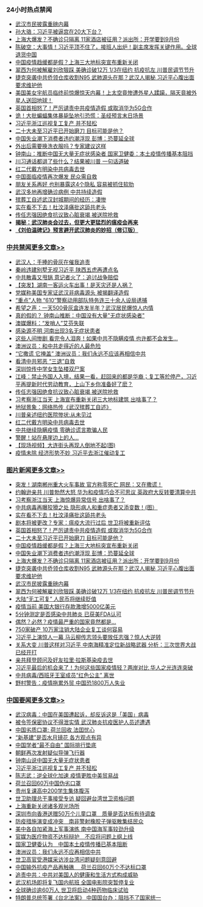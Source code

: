 <div class="catlist">
<h3>24小时热点禁闻</h3>
<ul>
<li><a href="https://github.com/fqnews/bnews/blob/master/topimagenews/20200329/1302773.md">武汉市民披露重磅内幕</a></li>
<li><a href="https://github.com/fqnews/bnews/blob/master/ssgc/20200329/1302761.md">孙大骆：习近平被逼宫在20大下台？</a></li>
<li><a href="https://github.com/fqnews/bnews/blob/master/topimagenews/20200330/1302804.md">上海大爆发？不确诊只隔离 11家酒店被征用？派出所：开学要到9月份</a></li>
<li><a href="https://github.com/fqnews/bnews/blob/master/cbnews/20200330/1302896.md">陈破空：大事情！习近平顶不住了，接班人出炉！副主席发挥关键作用。全球退货中国 </a></li>
<li><a href="https://github.com/fqnews/bnews/blob/master/topimagenews/20200330/1302911.md">中国疫情趋缓都是假？上海三大地标突宣布重新关闭</a></li>
<li><a href="https://github.com/fqnews/bnews/blob/master/topimagenews/20200329/1302695.md">翠西为何被解雇刘欣狠踩 美确诊破12万 1/3在纽约 抗疫抗左 川普民调节节升</a></li>
<li><a href="https://github.com/fqnews/bnews/blob/master/topimagenews/20200329/1302796.md">捷克突袭中共侨领仓库收割N95 武肺源头在那？武汉人揭秘 习近平心腹出面要求维护他</a></li>
<li><a href="https://github.com/fqnews/bnews/blob/master/funmedia/20200330/1302898.md">美国美女宇航员临终前惊爆惊天内幕！上太空竟惨遭外星人蹂躏，隔天竟被外星人送回地球！</a></li>
<li><a href="https://github.com/fqnews/bnews/blob/master/topimagenews/20200330/1303155.md">英国首相怒了！严厉谴责中共疫情造假 或取消华为5G合作</a></li>
<li><a href="https://github.com/fqnews/bnews/blob/master/cnnews/20200330/1302868.md">诡！大批蝙蝠集体暴毙坠地引恐慌：圣经预言末日场景</a></li>
<li><a href="https://github.com/fqnews/bnews/blob/master/headline/20200330/1302824.md">习近平浙江巡视复工复产 并不轻松</a></li>
<li><a href="https://github.com/fqnews/bnews/blob/master/topimagenews/20200330/1302991.md">二十大未至习近平已开始磨刀 目标可能是他？</a></li>
<li><a href="https://github.com/fqnews/bnews/blob/master/topimagenews/20200330/1302854.md">中国失业潮下消费者违约潮浮现 彭博：恐蔓延全球</a></li>
<li><a href="https://github.com/fqnews/bnews/blob/master/cnnews/20200329/1302713.md">外出后需要换洗衣服吗？专家建议这样</a></li>
<li><a href="https://github.com/fqnews/bnews/blob/master/cbnews/20200329/1302733.md">钟南山：推断中国无大量无症状感染者 国家卫健委：本土疫情传播基本阻挡</a></li>
<li><a href="https://github.com/fqnews/bnews/blob/master/cnnews/20200330/1303006.md">川习通话都讲了些什么？结果被川普 一句话道破</a></li>
<li><a href="https://github.com/fqnews/bnews/blob/master/cbnews/20200330/1303156.md">红二代戴方明染中共病毒去世</a></li>
<li><a href="https://github.com/fqnews/bnews/blob/master/ssgc/20200329/1302787.md">中国面临疫情再次爆发 民众需自救</a></li>
<li><a href="https://github.com/fqnews/bnews/blob/master/funmedia/20200330/1302891.md">朋友关系再好 也别暴露这4个隐私 容易被抓住软肋</a></li>
<li><a href="https://github.com/fqnews/bnews/blob/master/cbnews/20200330/1302946.md">武汉多地再增确诊病例 中共持续造假</a></li>
<li><a href="https://github.com/fqnews/bnews/blob/master/wenxuesj/20200330/1302906.md">殡葬工自述武汉封城期间的经历：凄惨</a></li>
<li><a href="https://github.com/fqnews/bnews/blob/master/topimagenews/20200330/1303237.md">实在看不下去！杜汶泽痛批这舔共老头</a></li>
<li><a href="https://github.com/fqnews/bnews/blob/master/cbnews/20200330/1303231.md">传任志强因绝食抗议致心脏衰竭 被送院抢救</a></li>
<li><b><a href="https://github.com/fqnews/bnews/blob/master/comments/20200211/1275071.md" target="_blank">揭秘：武汉肺炎会过去，但更大更猛烈的瘟疫会再来</a></b></li>
<li><b><a href="https://github.com/fqnews/bnews/blob/master/comments/20200207/1272816.md" target="_blank">《刘伯温碑记》预言避开武汉肺炎的妙招（修订版）</a></b></li>
</ul>
</div>

<div class="catlist">
<h3><a href="https://github.com/fqnews/bnews/blob/master/cbnews/" target="_blank">中共禁闻</a><span><a href="https://github.com/fqnews/bnews/blob/master/cbnews/" target="_blank" rel="nofollow">更多文章>></a></span></h3>
<ul>
<li><a href="https://github.com/fqnews/bnews/blob/master/cbnews/20200330/1303298.md" target="_blank">武汉人：手捧的骨灰在催我追责</a></li>
<li><a href="https://github.com/fqnews/bnews/blob/master/cbnews/20200330/1303294.md" target="_blank">秦岭违建别墅无视习近平 陕西五虎再遭点名</a></li>
<li><a href="https://github.com/fqnews/bnews/blob/master/cbnews/20200330/1303287.md" target="_blank">中共散毒又甩锅 意记者火了：追讨战争赔偿</a></li>
<li><a href="https://github.com/fqnews/bnews/blob/master/cbnews/20200330/1303286.md" target="_blank">【突发】湖南一客运火车出事！是天灾还是人祸？</a></li>
<li><a href="https://github.com/fqnews/bnews/blob/master/cbnews/20200330/1303282.md" target="_blank">党媒称美国专家证武汉非病毒源头 被揭翻译造假</a></li>
<li><a href="https://github.com/fqnews/bnews/blob/master/cbnews/20200330/1303278.md" target="_blank">“重点”人物 “610”警察动用部队特务连三十余人设局诱捕</a></li>
<li><a href="https://github.com/fqnews/bnews/blob/master/cbnews/20200330/1303269.md" target="_blank">希望之声：一天500骨灰盒连发半年？武汉居民爆惊人内情</a></li>
<li><a href="https://github.com/fqnews/bnews/blob/master/cbnews/20200330/1303264.md" target="_blank">真的假的？ 钟南山推断：中国没有大量&quot;无症状感染者&quot;</a></li>
<li><a href="https://github.com/fqnews/bnews/blob/master/cbnews/20200330/1303263.md" target="_blank">澳媒爆料：“发哨人”艾芬失联</a></li>
<li><a href="https://github.com/fqnews/bnews/blob/master/cbnews/20200330/1303262.md" target="_blank">感染源不明 河南出现3名无症状患者</a></li>
<li><a href="https://github.com/fqnews/bnews/blob/master/cbnews/20200330/1303261.md" target="_blank">这些人间惨剧 看完令人泪奔！如果中共不隐瞒疫情 也许都不会发生…</a></li>
<li><a href="https://github.com/fqnews/bnews/blob/master/cbnews/20200330/1303260.md" target="_blank">澳洲议员：和中共走得近的人最危险</a></li>
<li><a href="https://github.com/fqnews/bnews/blob/master/cbnews/20200330/1303255.md" target="_blank">“它撒谎 它掩盖” 澳洲议员：我们永远不应该再相信中共</a></li>
<li><a href="https://github.com/fqnews/bnews/blob/master/cbnews/20200330/1303239.md" target="_blank">看清中共邪恶 “三退”自救</a></li>
<li><a href="https://github.com/fqnews/bnews/blob/master/cbnews/20200330/1303238.md" target="_blank">深圳惊传中学女生坠楼双尸案</a></li>
<li><a href="https://github.com/fqnews/bnews/blob/master/cbnews/20200330/1303235.md" target="_blank">江峰：禁止外国人入境，结果一看，赶回来的都是华裔；复工等於停产，习近平再提新时代劳动教育，上山下乡你准备好了麽？</a></li>
<li><a href="https://github.com/fqnews/bnews/blob/master/cbnews/20200330/1303231.md" target="_blank">传任志强因绝食抗议致心脏衰竭 被送院抢救</a></li>
<li><a href="https://github.com/fqnews/bnews/blob/master/cbnews/20200330/1303230.md" target="_blank">习考察浙江当天 上海宣布重新关闭三大地标建筑 出啥事了？</a></li>
<li><a href="https://github.com/fqnews/bnews/blob/master/cbnews/20200330/1303216.md" target="_blank">地狱景象：网络热传《武汉殡葬工自述》</a></li>
<li><a href="https://github.com/fqnews/bnews/blob/master/cbnews/20200330/1303199.md" target="_blank">川普亲述纽约医院惨状:从未见过</a></li>
<li><a href="https://github.com/fqnews/bnews/blob/master/cbnews/20200330/1303156.md" target="_blank">红二代戴方明染中共病毒去世</a></li>
<li><a href="https://github.com/fqnews/bnews/blob/master/cbnews/20200330/1303007.md" target="_blank">中共继续隐瞒疫情 零确诊谎言欺骗人民</a></li>
<li><a href="https://github.com/fqnews/bnews/blob/master/cbnews/20200330/1302993.md" target="_blank">警醒！站在悬崖边上的人…</a></li>
<li><a href="https://github.com/fqnews/bnews/blob/master/cbnews/20200330/1302992.md" target="_blank">【现场视频】大连街头再现人倒地不起(图)</a></li>
<li><a href="https://github.com/fqnews/bnews/blob/master/cbnews/20200330/1302972.md" target="_blank">疫情未除 经济形势不妙 习近平去浙江催动复工</a></li>

</ul>
</div>
<div class="catlist">
<h3><a href="https://github.com/fqnews/bnews/blob/master/topimagenews/" target="_blank">图片新闻</a><span><a href="https://github.com/fqnews/bnews/blob/master/topimagenews/" target="_blank" rel="nofollow">更多文章>></a></span></h3>
<ul>
<li><a href="https://github.com/fqnews/bnews/blob/master/topimagenews/20200330/1303308.md" target="_blank">突发！湖南郴州重大火车事故 官方称零死亡 网民：又在撒谎！</a></li>
<li><a href="https://github.com/fqnews/bnews/blob/master/topimagenews/20200330/1303292.md" target="_blank">约翰逊亲共 川普勃然大怒 华为和疫情巧合不可思议 英政府大反转要清算中共</a></li>
<li><a href="https://github.com/fqnews/bnews/blob/master/topimagenews/20200330/1303284.md" target="_blank">习考察浙江当天 上海惊爆异常信号 出啥事了？</a></li>
<li><a href="https://github.com/fqnews/bnews/blob/master/topimagenews/20200330/1303268.md" target="_blank">中共病毒再曝狡猾之处 隐形病人和重症患者又添变数！(图）</a></li>
<li><a href="https://github.com/fqnews/bnews/blob/master/topimagenews/20200330/1303237.md" target="_blank">实在看不下去！杜汶泽痛批这舔共老头</a></li>
<li><a href="https://github.com/fqnews/bnews/blob/master/topimagenews/20200330/1303236.md" target="_blank">剧本将被更改？专家：瘟疫大流行过后 世卫将被重新评估</a></li>
<li><a href="https://github.com/fqnews/bnews/blob/master/topimagenews/20200330/1303155.md" target="_blank">英国首相怒了！严厉谴责中共疫情造假 或取消华为5G合作</a></li>
<li><a href="https://github.com/fqnews/bnews/blob/master/topimagenews/20200330/1302991.md" target="_blank">二十大未至习近平已开始磨刀 目标可能是他？</a></li>
<li><a href="https://github.com/fqnews/bnews/blob/master/topimagenews/20200330/1302911.md" target="_blank">中国疫情趋缓都是假？上海三大地标突宣布重新关闭</a></li>
<li><a href="https://github.com/fqnews/bnews/blob/master/topimagenews/20200330/1302854.md" target="_blank">中国失业潮下消费者违约潮浮现 彭博：恐蔓延全球</a></li>
<li><a href="https://github.com/fqnews/bnews/blob/master/topimagenews/20200330/1302804.md" target="_blank">上海大爆发？不确诊只隔离 11家酒店被征用？派出所：开学要到9月份</a></li>
<li><a href="https://github.com/fqnews/bnews/blob/master/topimagenews/20200329/1302796.md" target="_blank">捷克突袭中共侨领仓库收割N95 武肺源头在那？武汉人揭秘 习近平心腹出面要求维护他</a></li>
<li><a href="https://github.com/fqnews/bnews/blob/master/topimagenews/20200329/1302773.md" target="_blank">武汉市民披露重磅内幕</a></li>
<li><a href="https://github.com/fqnews/bnews/blob/master/topimagenews/20200329/1302695.md" target="_blank">翠西为何被解雇刘欣狠踩 美确诊破12万 1/3在纽约 抗疫抗左 川普民调节节升</a></li>
<li><a href="https://github.com/fqnews/bnews/blob/master/topimagenews/20200329/1302675.md" target="_blank">大陆“无工可复” 人民币将继续贬值</a></li>
<li><a href="https://github.com/fqnews/bnews/blob/master/topimagenews/20200329/1302625.md" target="_blank">疫情当前 美国大银行存款激增5000亿美元</a></li>
<li><a href="https://github.com/fqnews/bnews/blob/master/topimagenews/20200329/1302624.md" target="_blank">5分钟测定是否感染中共肺炎 已获美FDA认可</a></li>
<li><a href="https://github.com/fqnews/bnews/blob/master/topimagenews/20200329/1302616.md" target="_blank">偶然？必然？疫情最严重的国家竟然都是&#8230;</a></li>
<li><a href="https://github.com/fqnews/bnews/blob/master/topimagenews/20200329/1302554.md" target="_blank">750家破产 10万家注销大陆企业复工谈何容易</a></li>
<li><a href="https://github.com/fqnews/bnews/blob/master/topimagenews/20200328/1302279.md" target="_blank">习近平上演惊人一幕 马云柳传志领头要放任志强？惊人大逆转</a></li>
<li><a href="https://github.com/fqnews/bnews/blob/master/topimagenews/20200328/1302239.md" target="_blank">关系大变 川普这样对习近平 中南海精准定位新战略武器 分析：三次世界大战已经开打</a></li>
<li><a href="https://github.com/fqnews/bnews/blob/master/topimagenews/20200328/1302237.md" target="_blank">亲共拜登顾问及好友拉里·拉斯基染疫去世</a></li>
<li><a href="https://github.com/fqnews/bnews/blob/master/topimagenews/20200328/1302148.md" target="_blank">习近平最后的机会来了！为何这些国家疫情轻？两岸对比 华人之光连连突破</a></li>
<li><a href="https://github.com/fqnews/bnews/blob/master/topimagenews/20200328/1302135.md" target="_blank">中共病毒/西班牙王室成员“红色公主” 离世</a></li>
<li><a href="https://github.com/fqnews/bnews/blob/master/topimagenews/20200328/1301882.md" target="_blank">野村警告：疫情拖累外贸 中国恐1800万人失业</a></li>

</ul>
</div>
<div class="catlist">
<h3><a href="https://github.com/fqnews/bnews/blob/master/headline/" target="_blank">中国要闻</a><span><a href="https://github.com/fqnews/bnews/blob/master/headline/" target="_blank" rel="nofollow">更多文章>></a></span></h3>
<ul>
<li><a href="https://github.com/fqnews/bnews/blob/master/headline/20200330/1303154.md" target="_blank">武汉病毒：中国在美国遭起诉，却反诉这是「美国」病毒</a></li>
<li><a href="https://github.com/fqnews/bnews/blob/master/headline/20200330/1302967.md" target="_blank">被令签保密协议不得泄实情 武汉肺炎抗疫医护人员述遭遇</a></li>
<li><a href="https://github.com/fqnews/bnews/blob/master/headline/20200330/1302871.md" target="_blank">中国劣质口罩: 荷兰回收 法囯忧心</a></li>
<li><a href="https://github.com/fqnews/bnews/blob/master/headline/20200330/1302848.md" target="_blank">“新基建”是否水月镜花 各方观点有异</a></li>
<li><a href="https://github.com/fqnews/bnews/blob/master/headline/20200330/1302847.md" target="_blank">中国学者“最不自由” 国际排行垫底</a></li>
<li><a href="https://github.com/fqnews/bnews/blob/master/headline/20200330/1302846.md" target="_blank">朝鲜再次发射疑似导弹飞行器</a></li>
<li><a href="https://github.com/fqnews/bnews/blob/master/headline/20200330/1302825.md" target="_blank">钟南山说中国无大量无症状患者</a></li>
<li><a href="https://github.com/fqnews/bnews/blob/master/headline/20200330/1302824.md" target="_blank">习近平浙江巡视复工复产 并不轻松</a></li>
<li><a href="https://github.com/fqnews/bnews/blob/master/headline/20200330/1302823.md" target="_blank">陈志武：逆全球化加速 疫情更胜中美贸易战</a></li>
<li><a href="https://github.com/fqnews/bnews/blob/master/headline/20200329/1302802.md" target="_blank">荷兰召回60万中国伪劣口罩</a></li>
<li><a href="https://github.com/fqnews/bnews/blob/master/headline/20200329/1302801.md" target="_blank">贵州复课高中200学生集体腹泻</a></li>
<li><a href="https://github.com/fqnews/bnews/blob/master/headline/20200329/1302798.md" target="_blank">世卫助理总干事接受专访 疑回避台湾世卫资格问题</a></li>
<li><a href="https://github.com/fqnews/bnews/blob/master/headline/20200329/1302797.md" target="_blank">上海重新关闭诸多观光场所</a></li>
<li><a href="https://github.com/fqnews/bnews/blob/master/headline/20200329/1302793.md" target="_blank">深圳市向香港送赠50万个儿童口罩　质量是否达标有待调查</a></li>
<li><a href="https://github.com/fqnews/bnews/blob/master/headline/20200329/1302792.md" target="_blank">防疫措施演变成冲突　南非警射橡胶子弹驱散集结民众</a></li>
<li><a href="https://github.com/fqnews/bnews/blob/master/headline/20200329/1302786.md" target="_blank">美中各自加紧海上军事演练 南中国海军事较劲升级</a></li>
<li><a href="https://github.com/fqnews/bnews/blob/master/headline/20200329/1302782.md" target="_blank">官媒为医疗物资不达标辩护　不应将问题上纲上线</a></li>
<li><a href="https://github.com/fqnews/bnews/blob/master/headline/20200329/1302781.md" target="_blank">国家卫健委认为　中国本土疫情传播已基本阻断</a></li>
<li><a href="https://github.com/fqnews/bnews/blob/master/headline/20200329/1302728.md" target="_blank">澳洲议员：我们永远不应再相信中共</a></li>
<li><a href="https://github.com/fqnews/bnews/blob/master/headline/20200329/1302766.md" target="_blank">世卫高官受港媒采访涉台湾问题疑刻意回避</a></li>
<li><a href="https://github.com/fqnews/bnews/blob/master/headline/20200329/1302765.md" target="_blank">中国输外抗疫产品再触礁　 荷兰召回60万个不达标口罩</a></li>
<li><a href="https://github.com/fqnews/bnews/blob/master/headline/20200329/1302367.md" target="_blank">追责中共：中共对美国人的健康和生活方式构成威胁</a></li>
<li><a href="https://github.com/fqnews/bnews/blob/master/headline/20200329/1302366.md" target="_blank">武汉机场即将复飞国内航班 全国电影院突暂停复业</a></li>
<li><a href="https://github.com/fqnews/bnews/blob/master/headline/20200329/1302365.md" target="_blank">全球确诊逾60万人 世卫将启动4种药物临床试验</a></li>
<li><a href="https://github.com/fqnews/bnews/blob/master/headline/20200329/1302364.md" target="_blank">特朗普总统签署《台北法案》 中国国台办：阻挡不了国家统一</a></li>

</ul>
</div>
